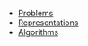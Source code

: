 - [Problems](problems/index.md)
- [Representations](representations/index.md)
- [Algorithms](algorithms/index.md)